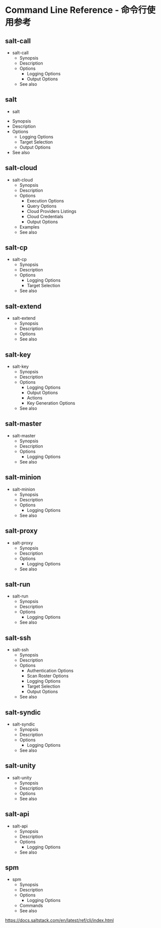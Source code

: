 # Command Line Reference - 命令行使用参考

## salt-call
+ salt-call
  - Synopsis
  - Description
  - Options
    - Logging Options
    - Output Options
  - See also

## salt
+ salt
 - Synopsis
 - Description
 - Options
   - Logging Options
   - Target Selection
   - Output Options
 - See also

## salt-cloud
+ salt-cloud
  - Synopsis
  - Description
  - Options
    - Execution Options
    - Query Options
    - Cloud Providers Listings
    - Cloud Credentials
    - Output Options
  - Examples
  - See also

## salt-cp
+ salt-cp
  - Synopsis
  - Description
  - Options
    - Logging Options
    - Target Selection
  - See also

## salt-extend
+ salt-extend
  - Synopsis
  - Description
  - Options
  - See also

## salt-key
+ salt-key
  - Synopsis
  - Description
  - Options
    - Logging Options
    - Output Options
    - Actions
    - Key Generation Options
  - See also

## salt-master
+ salt-master
  - Synopsis
  - Description
  - Options
    - Logging Options
  - See also

## salt-minion
+ salt-minion
  - Synopsis
  - Description
  - Options
    - Logging Options
  - See also

## salt-proxy
+ salt-proxy
  - Synopsis
  - Description
  - Options
    - Logging Options
  - See also

## salt-run
+ salt-run
  - Synopsis
  - Description
  - Options
    - Logging Options
  - See also

## salt-ssh
+ salt-ssh
  - Synopsis
  - Description
  - Options
    - Authentication Options
    - Scan Roster Options
    - Logging Options
    - Target Selection
    - Output Options
  - See also

## salt-syndic
+ salt-syndic
  - Synopsis
  - Description
  - Options
    - Logging Options
  - See also

## salt-unity
+ salt-unity
  - Synopsis
  - Description
  - Options
  - See also

## salt-api
+ salt-api
  - Synopsis
  - Description
  - Options
    - Logging Options
  - See also

## spm
+ spm
  - Synopsis
  - Description
  - Options
    - Logging Options
  - Commands
  - See also



https://docs.saltstack.com/en/latest/ref/cli/index.html
